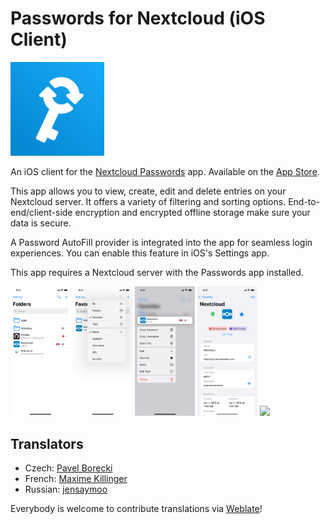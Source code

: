 # Passwords for Nextcloud (iOS Client)

<img src="https://raw.githubusercontent.com/johannes-schliephake/nextcloud-passwords-ios/develop/Icon.svg" width="150">

An iOS client for the [Nextcloud Passwords](https://git.mdns.eu/nextcloud/passwords) app. Available on the [App Store](https://apps.apple.com/app/id1546212226).

This app allows you to view, create, edit and delete entries on your Nextcloud server. It offers a variety of filtering and sorting options. End-to-end/client-side encryption and encrypted offline storage make sure your data is secure.

A Password AutoFill provider is integrated into the app for seamless login experiences. You can enable this feature in iOS's Settings app.

This app requires a Nextcloud server with the Passwords app installed.

<img src="https://raw.githubusercontent.com/johannes-schliephake/nextcloud-passwords-ios/main/Snapshot/Screenshots/en-US/iPhone%2013%20Pro-1.png" width="19%"> <img src="https://raw.githubusercontent.com/johannes-schliephake/nextcloud-passwords-ios/main/Snapshot/Screenshots/en-US/iPhone%2013%20Pro-2.png" width="19%"> <img src="https://raw.githubusercontent.com/johannes-schliephake/nextcloud-passwords-ios/main/Snapshot/Screenshots/en-US/iPhone%2013%20Pro-3.png" width="19%"> <img src="https://raw.githubusercontent.com/johannes-schliephake/nextcloud-passwords-ios/main/Snapshot/Screenshots/en-US/iPhone%2013%20Pro-4.png" width="19%"> <img src="https://raw.githubusercontent.com/johannes-schliephake/nextcloud-passwords-ios/main/Snapshot/Screenshots/en-US/iPhone%2013%20Pro-5.png" width="19%">

## Translators

- Czech: [Pavel Borecki](https://github.com/p-bo)
- French: [Maxime Killinger](https://github.com/maxime-killinger)
- Russian: [jensaymoo](https://github.com/jensaymoo)

Everybody is welcome to contribute translations via [Weblate](https://hosted.weblate.org/engage/nextcloud-passwords-ios)!

